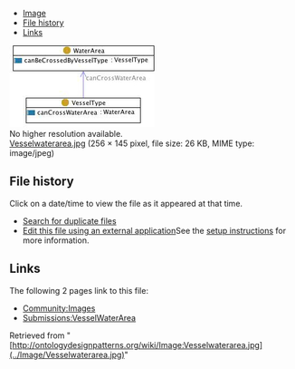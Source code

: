 * [Image](../Image/Vesselwaterarea.jpg#file)
* [File history](../Image/Vesselwaterarea.jpg#filehistory)
* [Links](../Image/Vesselwaterarea.jpg#filelinks)

[![Image:Vesselwaterarea.jpg](../images/d/db/Vesselwaterarea.jpg)](../images/d/db/Vesselwaterarea.jpg)  
No higher resolution available.  
[Vesselwaterarea.jpg](../images/d/db/Vesselwaterarea.jpg)‎ (256 × 145 pixel, file size: 26 KB, MIME type: image/jpeg)

## File history

Click on a date/time to view the file as it appeared at that time.



  
* [Search for duplicate files](http://ontologydesignpatterns.org/wiki/Special:FileDuplicateSearch/Vesselwaterarea.jpg "Special:FileDuplicateSearch/Vesselwaterarea.jpg")
* [Edit this file using an external application](http://ontologydesignpatterns.org/wiki/index.php?title=Image:Vesselwaterarea.jpg&action=edit&externaledit=true&mode=file "Image:Vesselwaterarea.jpg")See the [setup instructions](http://www.mediawiki.org/wiki/Manual:External_editors "http://www.mediawiki.org/wiki/Manual:External_editors") for more information.

## Links



The following 2 pages link to this file:


* [Community:Images](../Community/Images "Community:Images")
* [Submissions:VesselWaterArea](../Submissions/VesselWaterArea "Submissions:VesselWaterArea")


Retrieved from "[http://ontologydesignpatterns.org/wiki/Image:Vesselwaterarea.jpg](../Image/Vesselwaterarea.jpg)"